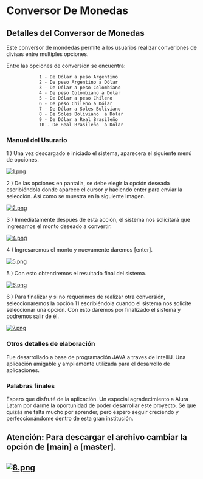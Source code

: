 # Conversor De Monedas

<h2>Detalles del Conversor de Monedas</h2>
Este conversor de mondedas permite a los usuarios realizar converiones de divisas entre multiples opciones.

 Entre las opciones de conversion se encuentra:

                1 - De Dólar a peso Argentino
                2 - De peso Argentino a Dólar
                3 - De Dólar a peso Colombiano
                4 - De peso Colombiano a Dólar
                5 - De Dólar a peso Chileno
                6 - De peso Chileno a Dólar
                7 - De Dólar a Soles Boliviano
                8 - De Soles Boliviano  a Dólar
                9 - De Dólar a Real Brasileño
                10 - De Real Brasileño  a Dólar

<h3>Manual del Usurario</h3>

1 ) Una vez descargado e iniciado el sistema, aparecera el siguiente menú de opciones.

 [![1.png](https://i.postimg.cc/tRsKCqqf/1.png)](https://postimg.cc/PNk3Sk8z)

2 ) De las opciones en pantalla, se debe elegir la opción deseada escribiéndola donde aparece el cursor y haciendo enter para enviar la selección. Así como se muestra en la siguiente imagen.

[![2.png](https://i.postimg.cc/tR6RrQ1K/2.png)](https://postimg.cc/0r8qQ40n)

3 ) Inmediatamente después de esta acción, el sistema nos solicitará que ingresamos el monto deseado a convertir.

[![4.png](https://i.postimg.cc/vBbRXjps/4.png)](https://postimg.cc/p9G1L0WG)

4 ) Ingresaremos el monto y nuevamente daremos [enter].

[![5.png](https://i.postimg.cc/8552qWPK/5.png)](https://postimg.cc/t1Kv6s6W)

5 ) Con esto obtendremos el resultado final del sistema.

[![6.png](https://i.postimg.cc/Qd71JnQS/6.png)](https://postimg.cc/Bjqjqpw1)

6 ) Para finalizar y si no requerimos de realizar otra conversión, seleccionaremos la opción 11 escribiéndola cuando el sistema nos solicite seleccionar una opción. Con esto daremos por finalizado el sistema y podremos salir de él.

[![7.png](https://i.postimg.cc/4xvndCbC/7.png)](https://postimg.cc/yDd7Qbbn)

<h3>Otros detalles de elaboración</h3>
Fue desarrollado a base de programación JAVA a traves de IntelliJ. Una aplicación amigable y ampliamente utilizada para el desarrollo de aplicaciones. 

<h3>Palabras finales</h3>
Espero que disfruté de la aplicación. Un especial agradecimiento a Alura Latam por darme la oportunidad de poder desarrollar este proyecto. Sé que quizás me falta mucho por aprender, pero espero seguir creciendo y perfeccionándome dentro de esta gran institución.

<h2>Atención: Para descargar el archivo cambiar la opción de [main] a [master]. <h2>

[![8.png](https://i.postimg.cc/JzqxXzbM/8.png)](https://postimg.cc/yDD04BQb)
